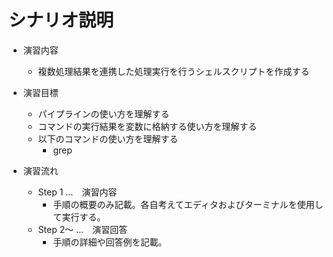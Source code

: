 # シナリオ説明
- 演習内容
  - 複数処理結果を連携した処理実行を行うシェルスクリプトを作成する

- 演習目標
  - パイプラインの使い方を理解する
  - コマンドの実行結果を変数に格納する使い方を理解する
  - 以下のコマンドの使い方を理解する
    - grep

- 演習流れ
  - Step 1 …　演習内容
    - 手順の概要のみ記載。各自考えてエディタおよびターミナルを使用して実行する。
  - Step 2～ …　演習回答
    - 手順の詳細や回答例を記載。